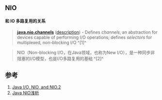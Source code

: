 ﻿## NIO

#### 和 IO 多路复用的关系
> **[java.nio.channels](https://docs.oracle.com/javase/8/docs/api/java/nio/channels/package-summary.html)** ([description](https://docs.oracle.com/javase/8/docs/api/java/nio/channels/package-summary.html#package_description)) - Defines *channels*, an abstraction for devices capable of performing I/O operations; defines *selectors* for multiplexed, non-blocking I/O ^[1]^

> NIO（Non-blocking I/O，在Java领域，也称为New I/O），是一种同步非阻塞的I/O模型，也是I/O多路复用的基础 ^[2]^





## 参考

1. [Java I/O, NIO, and NIO.2](https://docs.oracle.com/javase/8/docs/technotes/guides/io/index.html#__next:~:text=defines%20selectors%20for%20multiplexed,%20non-blocking%20I/O)
2. [Java NIO浅析](https://tech.meituan.com/2016/11/04/nio.html)